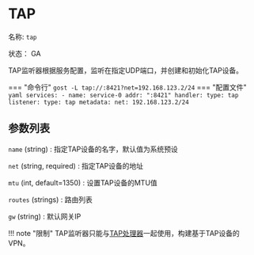 # TAP

名称: `tap`

状态： GA

TAP监听器根据服务配置，监听在指定UDP端口，并创建和初始化TAP设备。

=== "命令行"
    ```
	gost -L tap://:8421?net=192.168.123.2/24
	```
=== "配置文件"
    ```yaml
	services:
	- name: service-0
	  addr: ":8421"
	  handler:
		type: tap
	  listener:
		type: tap
		metadata:
		  net: 192.168.123.2/24
	```

## 参数列表

`name` (string)
:    指定TAP设备的名字，默认值为系统预设

`net` (string, required)
:    指定TAP设备的地址

`mtu` (int, default=1350)
:    设置TAP设备的MTU值

`routes` (strings)
:    路由列表

`gw` (string)
:    默认网关IP

!!! note "限制"
    TAP监听器只能与[TAP处理器](/reference/handlers/tap/)一起使用，构建基于TAP设备的VPN。
